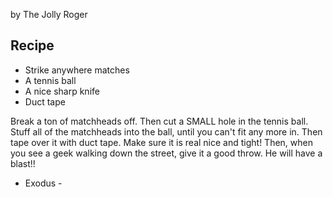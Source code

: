 by The Jolly Roger

## Recipe

- Strike anywhere matches
- A tennis ball
- A nice sharp knife
- Duct tape

Break a ton of matchheads off. Then cut a SMALL hole in the tennis 
ball. Stuff all of the matchheads into the ball, until you can't 
fit any more in. Then tape over it with duct tape. Make sure it is 
real nice and tight! Then, when you see a geek walking down the 
street, give it a good throw. He will have a blast!!

- Exodus -
